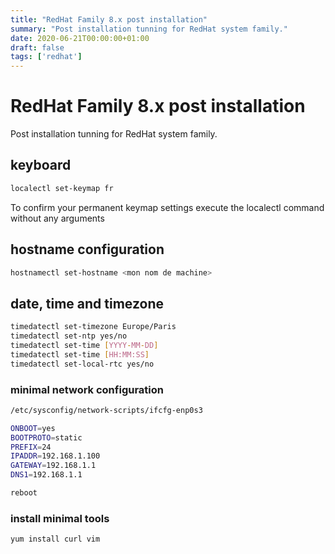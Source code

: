 ```yaml
---
title: "RedHat Family 8.x post installation"
summary: "Post installation tunning for RedHat system family."
date: 2020-06-21T00:00:00+01:00
draft: false
tags: ['redhat']
---
```


# RedHat Family 8.x post installation

Post installation tunning for RedHat system family.

## keyboard

```bash
localectl set-keymap fr
```

To confirm your permanent keymap settings execute the localectl command without any arguments

## hostname configuration

```bash
hostnamectl set-hostname <mon nom de machine>
```

## date, time and timezone

```bash
timedatectl set-timezone Europe/Paris
timedatectl set-ntp yes/no
timedatectl set-time [YYYY-MM-DD]
timedatectl set-time [HH:MM:SS]
timedatectl set-local-rtc yes/no
```

### minimal network configuration

```bash
/etc/sysconfig/network-scripts/ifcfg-enp0s3

ONBOOT=yes
BOOTPROTO=static
PREFIX=24
IPADDR=192.168.1.100
GATEWAY=192.168.1.1
DNS1=192.168.1.1

reboot
```

### install minimal tools

```bash
yum install curl vim
```
